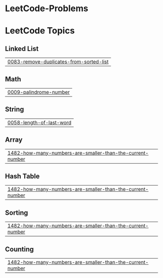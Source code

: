 # LeetCode-Problems
<!---LeetCode Topics Start-->
# LeetCode Topics
## Linked List
|  |
| ------- |
| [0083-remove-duplicates-from-sorted-list](https://github.com/Ahmed8881/LeetCode-Problems/tree/master/0083-remove-duplicates-from-sorted-list) |
## Math
|  |
| ------- |
| [0009-palindrome-number](https://github.com/Ahmed8881/LeetCode-Problems/tree/master/0009-palindrome-number) |
## String
|  |
| ------- |
| [0058-length-of-last-word](https://github.com/Ahmed8881/LeetCode-Problems/tree/master/0058-length-of-last-word) |
## Array
|  |
| ------- |
| [1482-how-many-numbers-are-smaller-than-the-current-number](https://github.com/Ahmed8881/LeetCode-Problems/tree/master/1482-how-many-numbers-are-smaller-than-the-current-number) |
## Hash Table
|  |
| ------- |
| [1482-how-many-numbers-are-smaller-than-the-current-number](https://github.com/Ahmed8881/LeetCode-Problems/tree/master/1482-how-many-numbers-are-smaller-than-the-current-number) |
## Sorting
|  |
| ------- |
| [1482-how-many-numbers-are-smaller-than-the-current-number](https://github.com/Ahmed8881/LeetCode-Problems/tree/master/1482-how-many-numbers-are-smaller-than-the-current-number) |
## Counting
|  |
| ------- |
| [1482-how-many-numbers-are-smaller-than-the-current-number](https://github.com/Ahmed8881/LeetCode-Problems/tree/master/1482-how-many-numbers-are-smaller-than-the-current-number) |
<!---LeetCode Topics End-->
